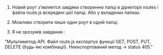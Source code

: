 1. Новий роут з'является завдяки створенню папці в діректоріі routes і файла route.js всередені цієї папці. Або у вкладених папках.

2. Можливо створити лише один роут в одній папці.

3. Я не зрозумів завдання :

"Мультиметод-API. Файл route.js експортує функції GET, POST, PUT, DELETE (будь-які комбінації). Неекспортований метод → status 405."



